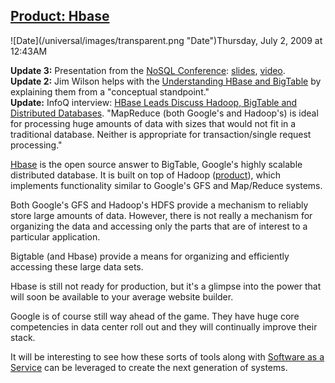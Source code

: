 ## [Product: Hbase](/blog/2009/7/2/product-hbase.html)

<div class="journal-entry-tag journal-entry-tag-post-title"><span class="posted-on">![Date](/universal/images/transparent.png "Date")Thursday, July 2, 2009 at 12:43AM</span></div>

<div class="body">

**Update 3:** Presentation from the [NoSQL Conference](http://blog.oskarsson.nu/2009/06/nosql-debrief.html): [slides](http://static.last.fm/johan/nosql-20090611/hbase_nosql.pdf), [video](http://vimeo.com/5198411).  
**Update 2:** Jim Wilson helps with the [Understanding HBase and BigTable](http://jimbojw.com/wiki/index.php?title=Understanding_Hbase_and_BigTable) by explaining them from a "conceptual standpoint."  
**Update:** InfoQ interview: [HBase Leads Discuss Hadoop, BigTable and Distributed Databases](http://www.infoq.com/news/2008/04/hbase-interview). "MapReduce (both Google's and Hadoop's) is ideal for processing huge amounts of data with sizes that would not fit in a traditional database. Neither is appropriate for transaction/single request processing."  

[Hbase](http://hadoop.apache.org/hbase/) is the open source answer to BigTable, Google's highly scalable distributed database. It is built on top of Hadoop ([product](http://highscalability.com/product-hadoop)), which implements functionality similar to Google's GFS and Map/Reduce systems. 

Both Google's GFS and Hadoop's HDFS provide a mechanism to reliably store large amounts of data. However, there is not really a mechanism for organizing the data and accessing only the parts that are of interest to a particular application.  

Bigtable (and Hbase) provide a means for organizing and efficiently accessing these large data sets.  

Hbase is still not ready for production, but it's a glimpse into the power that will soon be available to your average website builder.  

Google is of course still way ahead of the game. They have huge core competencies in data center roll out and they will continually improve their stack.  

It will be interesting to see how these sorts of tools along with [Software as a Service](http://highscalability.com/tags/saas) can be leveraged to create the next generation of systems.

</div>